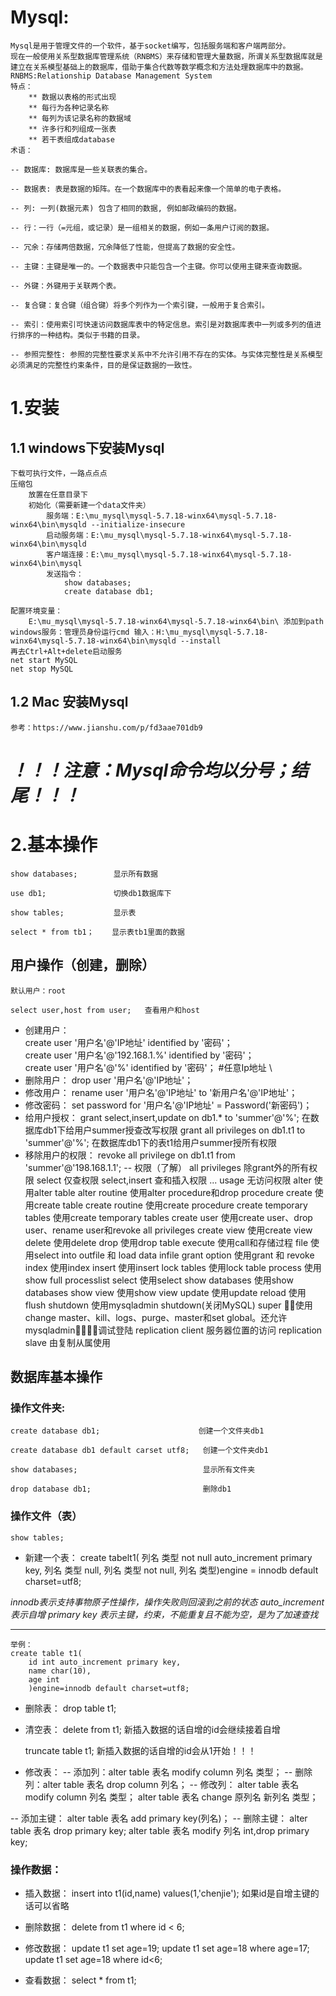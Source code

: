 # Mysql:
    Mysql是用于管理文件的一个软件，基于socket编写，包括服务端和客户端两部分。
    现在一般使用关系型数据库管理系统（RNBMS）来存储和管理大量数据，所谓关系型数据库就是
    建立在关系模型基础上的数据库，借助于集合代数等数学概念和方法处理数据库中的数据。
    RNBMS:Relationship Database Management System
    特点：
        ** 数据以表格的形式出现
        ** 每行为各种记录名称
        ** 每列为该记录名称的数据域
        ** 许多行和列组成一张表
        ** 若干表组成database
    术语：

    -- 数据库: 数据库是一些关联表的集合。

    -- 数据表: 表是数据的矩阵。在一个数据库中的表看起来像一个简单的电子表格。

    -- 列: 一列(数据元素) 包含了相同的数据, 例如邮政编码的数据。

    -- 行：一行（=元组，或记录）是一组相关的数据，例如一条用户订阅的数据。

    -- 冗余：存储两倍数据，冗余降低了性能，但提高了数据的安全性。

    -- 主键：主键是唯一的。一个数据表中只能包含一个主键。你可以使用主键来查询数据。

    -- 外键：外键用于关联两个表。

    -- 复合键：复合键（组合键）将多个列作为一个索引键，一般用于复合索引。

    -- 索引：使用索引可快速访问数据库表中的特定信息。索引是对数据库表中一列或多列的值进行排序的一种结构。类似于书籍的目录。

    -- 参照完整性: 参照的完整性要求关系中不允许引用不存在的实体。与实体完整性是关系模型必须满足的完整性约束条件，目的是保证数据的一致性。

# 1.安装
## 1.1 windows下安装Mysql
    下载可执行文件，一路点点点
    压缩包
        放置在任意目录下
        初始化（需要新建一个data文件夹）
            服务端：E:\mu_mysql\mysql-5.7.18-winx64\mysql-5.7.18-winx64\bin\mysqld --initialize-insecure
            启动服务端：E:\mu_mysql\mysql-5.7.18-winx64\mysql-5.7.18-winx64\bin\mysqld
            客户端连接：E:\mu_mysql\mysql-5.7.18-winx64\mysql-5.7.18-winx64\bin\mysql
            发送指令：
                show databases;
                create database db1;

    配置环境变量：
        E:\mu_mysql\mysql-5.7.18-winx64\mysql-5.7.18-winx64\bin\ 添加到path
    windows服务：管理员身份运行cmd 输入：H:\mu_mysql\mysql-5.7.18-winx64\mysql-5.7.18-winx64\bin\mysqld --install
    再去Ctrl+Alt+delete启动服务
    net start MySQL
    net stop MySQL
## 1.2 Mac 安装Mysql
    参考：https://www.jianshu.com/p/fd3aae701db9
# _！！！注意：Mysql命令均以分号；结尾！！！_
# 2.基本操作
    show databases;        显示所有数据

    use db1;               切换db1数据库下

    show tables;           显示表

    select * from tb1；    显示表tb1里面的数据
## 用户操作（创建，删除）
    默认用户：root

    select user,host from user;   查看用户和host

* 创建用户：\
        create user '用户名'@'IP地址' identified by '密码'；\
        create user '用户名'@'192.168.1.%' identified by '密码'；\
        create user '用户名'@'%' identified by '密码'；        #任意Ip地址 \
* 删除用户：
    drop user '用户名'@'IP地址'；
* 修改用户：
    rename user '用户名'@'IP地址' to '新用户名'@'IP地址'；
* 修改密码：
    set password for '用户名'@'IP地址' = Password('新密码')；
* 给用户授权：
    grant select,insert,update on db1.* to 'summer'@'%';   在数据库db1下给用户summer授查改写权限
    grant all privileges on db1.t1 to 'summer'@'%';         在数据库db1下的表t1给用户summer授所有权限
* 移除用户的权限：
    revoke all privilege on db1.t1 from 'summer'@'198.168.1.1';
-- 权限（了解）
all privileges  除grant外的所有权限
            select          仅查权限
            select,insert   查和插入权限
            ...
            usage                   无访问权限
            alter                   使用alter table
            alter routine           使用alter procedure和drop procedure
            create                  使用create table
            create routine          使用create procedure
            create temporary tables 使用create temporary tables
            create user             使用create user、drop user、rename user和revoke  all privileges
            create view             使用create view
            delete                  使用delete
            drop                    使用drop table
            execute                 使用call和存储过程
            file                    使用select into outfile 和 load data infile
            grant option            使用grant 和 revoke
            index                   使用index
            insert                  使用insert
            lock tables             使用lock table
            process                 使用show full processlist
            select                  使用select
            show databases          使用show databases
            show view               使用show view
            update                  使用update
            reload                  使用flush
            shutdown                使用mysqladmin shutdown(关闭MySQL)
            super                   􏱂􏰈使用change master、kill、logs、purge、master和set global。还允许mysqladmin􏵗􏵘􏲊􏲋调试登陆
            replication client      服务器位置的访问
            replication slave       由复制从属使用
## 数据库基本操作
### 操作文件夹:
    create database db1;                      创建一个文件夹db1

    create database db1 default carset utf8;   创建一个文件夹db1

    show databases;                            显示所有文件夹

    drop database db1;                         删除db1

### 操作文件（表）
    show tables;
* 新建一个表：
    create tabelt1(
        列名 类型 not null auto_increment primary key,
        列名 类型 null,
        列名 类型 not null,
        列名 类型)engine = innodb default charset=utf8;

*innodb表示支持事物原子性操作，操作失败则回滚到之前的状态*
*auto_increment 表示自增*
*primary key 表示主键，约束，不能重复且不能为空，是为了加速查找*

---
    举例：
    create table t1(
        id int auto_increment primary key,
        name char(10),
        age int
        )engine=innodb default charset=utf8;
* 删除表：
    drop table t1;
* 清空表：
    delete from t1;    新插入数据的话自增的id会继续接着自增

    truncate table t1; 新插入数据的话自增的id会从1开始！！！
* 修改表：
-- 添加列：alter table 表名 modify column 列名 类型；
-- 删除列：alter table 表名 drop column 列名；
-- 修改列：
    alter table 表名 modify column 列名 类型；
    alter table 表名 change 原列名 新列名 类型；

-- 添加主键：
    alter table 表名 add primary key(列名)；
-- 删除主键：
    alter table 表名 drop primary key;
    alter table 表名 modify 列名 int,drop primary key;
### 操作数据：
* 插入数据：
    insert into t1(id,name) values(1,'chenjie');        如果id是自增主键的话可以省略
* 删除数据：
    delete from t1 where id < 6;

* 修改数据：
    update t1 set age=19;
    update t1 set age=18 where age=17;
    update t1 set age=18 where id<6;

* 查看数据：
    select * from t1;






    
    
